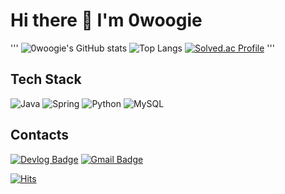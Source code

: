 # Hi there 👋 I'm 0woogie

'''
![0woogie's GitHub stats](https://github-readme-stats.vercel.app/api?username=0woogie&show_icons=true&theme=tokyonight)
![Top Langs](https://github-readme-stats.vercel.app/api/top-langs/?username=0woogie&layout=compact)
[![Solved.ac Profile](http://mazassumnida.wtf/api/v2/generate_badge?boj=0woogie)](https://solved.ac/0woogie/)
'''
  
## Tech Stack
![Java](https://img.shields.io/badge/Java-007396.svg?&style=for-the-badge&logo=Java&logoColor=white)
![Spring](https://img.shields.io/badge/Spring-6DB33F.svg?&style=for-the-badge&logo=Spring&logoColor=white)
![Python](https://img.shields.io/badge/Python-3776AB.svg?&style=for-the-badge&logo=Python&logoColor=white)
![MySQL](https://img.shields.io/badge/MySQL-4479A1.svg?&style=for-the-badge&logo=MySQL&logoColor=white)

## Contacts
[![Devlog Badge](http://img.shields.io/badge/-Devlog-black?style=flat-square&logo=github&link=https://velog.io/@0woogie)](https://velog.io/@0woogie)
[![Gmail Badge](https://img.shields.io/badge/Gmail-d14836?style=flat-square&logo=Gmail&logoColor=white&link=mailto:0woogie.dev@gmail.com)](mailto:0woogie.dev@gmail.com)

[![Hits](https://hits.seeyoufarm.com/api/count/incr/badge.svg?url=https%3A%2F%2Fgithub.com%2F0woogie&count_bg=%235CDBFB&title_bg=%23555555&icon=&icon_color=%23E7E7E7&title=Today&edge_flat=false)](https://hits.seeyoufarm.com)
